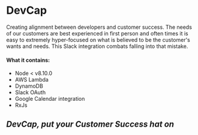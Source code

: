 # DevCap
Creating alignment between developers and customer success. The needs of our customers are best experienced in first person and often times it is easy to extremely hyper-focused on what is believed to be the customer's wants and needs. This Slack integration combats falling into that mistake.

#### What it contains:
- Node < v8.10.0
- AWS Lambda
- DynamoDB
- Slack OAuth
- Google Calendar integration
- RxJs


## _DevCap, put your Customer Success hat on_